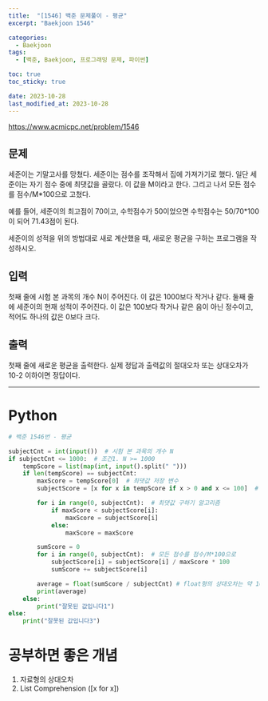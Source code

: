 ```yaml
---
title:  "[1546] 백준 문제풀이 - 평균"
excerpt: "Baekjoon 1546"

categories:
  - Baekjoon
tags:
  - [백준, Baekjoon, 프로그래밍 문제, 파이썬]

toc: true
toc_sticky: true

date: 2023-10-28
last_modified_at: 2023-10-28
---
```


https://www.acmicpc.net/problem/1546

## 문제
세준이는 기말고사를 망쳤다. 세준이는 점수를 조작해서 집에 가져가기로 했다. 일단 세준이는 자기 점수 중에 최댓값을 골랐다. 이 값을 M이라고 한다. 그리고 나서 모든 점수를 점수/M*100으로 고쳤다.

예를 들어, 세준이의 최고점이 70이고, 수학점수가 50이었으면 수학점수는 50/70*100이 되어 71.43점이 된다.

세준이의 성적을 위의 방법대로 새로 계산했을 때, 새로운 평균을 구하는 프로그램을 작성하시오.

## 입력
첫째 줄에 시험 본 과목의 개수 N이 주어진다. 이 값은 1000보다 작거나 같다. 둘째 줄에 세준이의 현재 성적이 주어진다. 이 값은 100보다 작거나 같은 음이 아닌 정수이고, 적어도 하나의 값은 0보다 크다.

## 출력
첫째 줄에 새로운 평균을 출력한다. 실제 정답과 출력값의 절대오차 또는 상대오차가 10-2 이하이면 정답이다.

------------------------

# Python

```py
# 백준 1546번 - 평균

subjectCnt = int(input())  # 시험 본 과목의 개수 N
if subjectCnt <= 1000:  # 조건1. N >= 1000
    tempScore = list(map(int, input().split(" ")))
    if len(tempScore) == subjectCnt:
        maxScore = tempScore[0]  # 최댓값 저장 변수
        subjectScore = [x for x in tempScore if x > 0 and x <= 100]  # 조건2에 맞는 숫자들을 새 리스트에 저장함

        for i in range(0, subjectCnt):  # 최댓값 구하기 알고리즘
            if maxScore < subjectScore[i]:
                maxScore = subjectScore[i]
            else:
                maxScore = maxScore

        sumScore = 0
        for i in range(0, subjectCnt):  # 모든 점수를 점수/M*100으로
            subjectScore[i] = subjectScore[i] / maxScore * 100
            sumScore += subjectScore[i]

        average = float(sumScore / subjectCnt) # float형의 상대오차는 약 10^-7 정도
        print(average)
    else:
        print("잘못된 값입니다1")
else:
    print("잘못된 값입니다3")
```

# 공부하면 좋은 개념

1. 자료형의 상대오차
2. List Comprehension ([x for x])